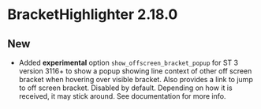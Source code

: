 # BracketHighlighter 2.18.0

## New

- Added **experimental** option `show_offscreen_bracket_popup` for ST 3 version 3116+ to show a popup showing line context of other off screen bracket when hovering over visible bracket.  Also provides a link to jump to off screen bracket.  Disabled by default.  Depending on how it is received, it may stick around. See documentation for more info.
